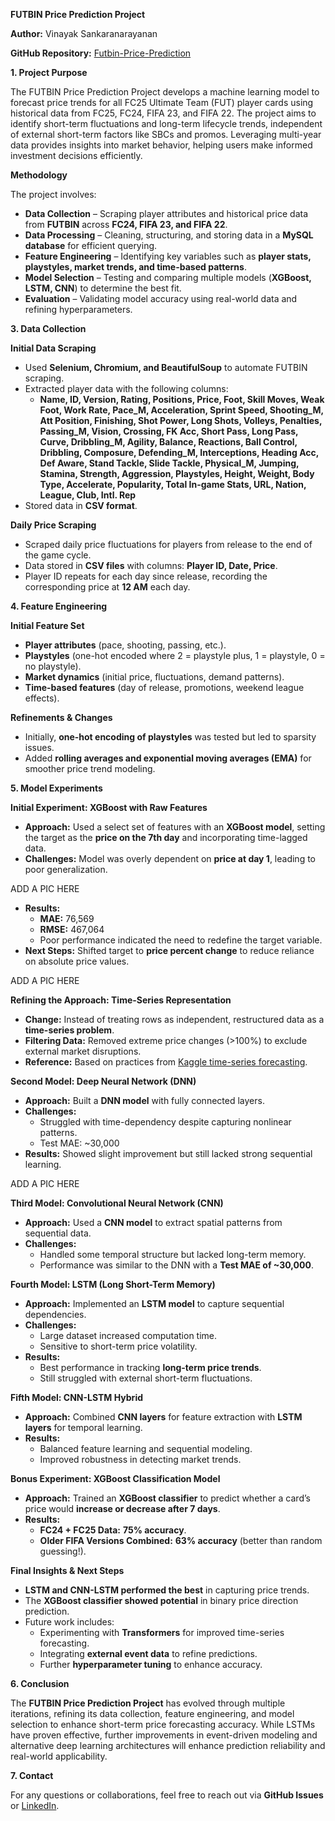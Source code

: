 ****FUTBIN Price Prediction Project****

**Author:** Vinayak Sankaranarayanan

**GitHub Repository:** [Futbin-Price-Prediction](https://github.com/vinaySankar2004/futbin-price-prediction)

**1\. Project Purpose**

The FUTBIN Price Prediction Project develops a machine learning model to forecast price trends for all FC25 Ultimate Team (FUT) player cards using historical data from FC25, FC24, FIFA 23, and FIFA 22. The project aims to identify short-term fluctuations and long-term lifecycle trends, independent of external short-term factors like SBCs and promos. Leveraging multi-year data provides insights into market behavior, helping users make informed investment decisions efficiently.

**Methodology**

The project involves:

- **Data Collection** – Scraping player attributes and historical price data from **FUTBIN** across **FC24, FIFA 23, and FIFA 22**.
- **Data Processing** – Cleaning, structuring, and storing data in a **MySQL database** for efficient querying.
- **Feature Engineering** – Identifying key variables such as **player stats, playstyles, market trends, and time-based patterns**.
- **Model Selection** – Testing and comparing multiple models (**XGBoost, LSTM, CNN**) to determine the best fit.
- **Evaluation** – Validating model accuracy using real-world data and refining hyperparameters.

**3\. Data Collection**

**Initial Data Scraping**

- Used **Selenium, Chromium, and BeautifulSoup** to automate FUTBIN scraping.
- Extracted player data with the following columns:
  - **Name, ID, Version, Rating, Positions, Price, Foot, Skill Moves, Weak Foot, Work Rate, Pace_M, Acceleration, Sprint Speed, Shooting_M, Att Position, Finishing, Shot Power, Long Shots, Volleys, Penalties, Passing_M, Vision, Crossing, FK Acc, Short Pass, Long Pass, Curve, Dribbling_M, Agility, Balance, Reactions, Ball Control, Dribbling, Composure, Defending_M, Interceptions, Heading Acc, Def Aware, Stand Tackle, Slide Tackle, Physical_M, Jumping, Stamina, Strength, Aggression, Playstyles, Height, Weight, Body Type, Accelerate, Popularity, Total In-game Stats, URL, Nation, League, Club, Intl. Rep**
- Stored data in **CSV format**.

**Daily Price Scraping**

- Scraped daily price fluctuations for players from release to the end of the game cycle.
- Data stored in **CSV files** with columns: **Player ID, Date, Price**.
- Player ID repeats for each day since release, recording the corresponding price at **12 AM** each day.

**4\. Feature Engineering**

**Initial Feature Set**

- **Player attributes** (pace, shooting, passing, etc.).
- **Playstyles** (one-hot encoded where 2 = playstyle plus, 1 = playstyle, 0 = no playstyle).
- **Market dynamics** (initial price, fluctuations, demand patterns).
- **Time-based features** (day of release, promotions, weekend league effects).

**Refinements & Changes**

- Initially, **one-hot encoding of playstyles** was tested but led to sparsity issues.
- Added **rolling averages and exponential moving averages (EMA)** for smoother price trend modeling.

**5\. Model Experiments**

**Initial Experiment: XGBoost with Raw Features**

- **Approach:** Used a select set of features with an **XGBoost model**, setting the target as the **price on the 7th day** and incorporating time-lagged data.
- **Challenges:** Model was overly dependent on **price at day 1**, leading to poor generalization.

ADD A PIC HERE
- **Results:**
  - **MAE:** 76,569
  - **RMSE:** 467,064
  - Poor performance indicated the need to redefine the target variable.
- **Next Steps:** Shifted target to **price percent change** to reduce reliance on absolute price values.

ADD A PIC HERE 

**Refining the Approach: Time-Series Representation**

- **Change:** Instead of treating rows as independent, restructured data as a **time-series problem**.
- **Filtering Data:** Removed extreme price changes (>100%) to exclude external market disruptions.
- **Reference:** Based on practices from [Kaggle time-series forecasting](https://www.kaggle.com/code/nicholasjhana/multi-variate-time-series-forecasting-tensorflow).

**Second Model: Deep Neural Network (DNN)**

- **Approach:** Built a **DNN model** with fully connected layers.
- **Challenges:**
  - Struggled with time-dependency despite capturing nonlinear patterns.
  - Test MAE: ~30,000
- **Results:** Showed slight improvement but still lacked strong sequential learning.

ADD A PIC HERE

**Third Model: Convolutional Neural Network (CNN)**

- **Approach:** Used a **CNN model** to extract spatial patterns from sequential data.
- **Challenges:**
  - Handled some temporal structure but lacked long-term memory.
  - Performance was similar to the DNN with a **Test MAE of ~30,000**.

**Fourth Model: LSTM (Long Short-Term Memory)**

- **Approach:** Implemented an **LSTM model** to capture sequential dependencies.
- **Challenges:**
  - Large dataset increased computation time.
  - Sensitive to short-term price volatility.
- **Results:**
  - Best performance in tracking **long-term price trends**.
  - Still struggled with external short-term fluctuations.

**Fifth Model: CNN-LSTM Hybrid**

- **Approach:** Combined **CNN layers** for feature extraction with **LSTM layers** for temporal learning.
- **Results:**
  - Balanced feature learning and sequential modeling.
  - Improved robustness in detecting market trends.

**Bonus Experiment: XGBoost Classification Model**

- **Approach:** Trained an **XGBoost classifier** to predict whether a card’s price would **increase or decrease after 7 days**.
- **Results:**
  - **FC24 + FC25 Data:** **75% accuracy**.
  - **Older FIFA Versions Combined:** **63% accuracy** (better than random guessing!).

**Final Insights & Next Steps**

- **LSTM and CNN-LSTM performed the best** in capturing price trends.
- The **XGBoost classifier showed potential** in binary price direction prediction.
- Future work includes:
  - Experimenting with **Transformers** for improved time-series forecasting.
  - Integrating **external event data** to refine predictions.
  - Further **hyperparameter tuning** to enhance accuracy.

**6\. Conclusion**

The **FUTBIN Price Prediction Project** has evolved through multiple iterations, refining its data collection, feature engineering, and model selection to enhance short-term price forecasting accuracy. While LSTMs have proven effective, further improvements in event-driven modeling and alternative deep learning architectures will enhance prediction reliability and real-world applicability.

**7\. Contact**

For any questions or collaborations, feel free to reach out via **GitHub Issues** or [LinkedIn](http://linkedin.com/in/vinayak-sankaranarayanan/).
